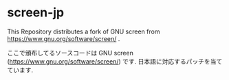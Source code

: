 # screen-jp

This Repository distributes a fork of GNU screen from https://www.gnu.org/software/screen/ .

ここで頒布してるソースコードは GNU screen (https://www.gnu.org/software/screen/) です.
日本語に対応するパッチを当てています.
